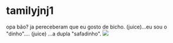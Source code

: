 # tamilyjnj1
opa bão? ja pereceberam que eu gosto de bicho.
(juice)...eu sou o "dinho"....
(juice) ...a dupla "safadinho".
![](https://media1.tenor.com/m/3Ycf0KjUIIwAAAAC/lank01km.gif)
